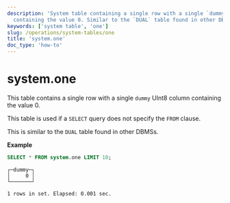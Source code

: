 ```yaml
---
description: 'System table containing a single row with a single `dummy` UInt8 column
  containing the value 0. Similar to the `DUAL` table found in other DBMSs.'
keywords: ['system table', 'one']
slug: /operations/system-tables/one
title: 'system.one'
doc_type: 'how-to'
---
```


# system.one

This table contains a single row with a single `dummy` UInt8 column containing the value 0.

This table is used if a `SELECT` query does not specify the `FROM` clause.

This is similar to the `DUAL` table found in other DBMSs.

**Example**

```sql
SELECT * FROM system.one LIMIT 10;
```

```response
┌─dummy─┐
│     0 │
└───────┘

1 rows in set. Elapsed: 0.001 sec.
```
